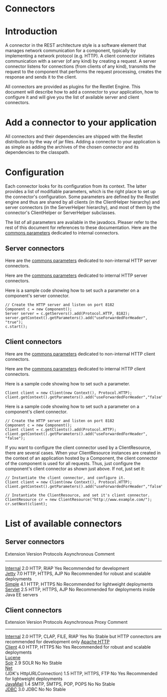 Connectors
==========

Introduction
============

A connector in the REST architecture style is a software element that
manages network communication for a component, typically by implementing
a network protocol (e.g. HTTP). A client connector initiates
communication with a server (of any kind) by creating a request. A
server connector listens for connections (from clients of any kind),
transmits the request to the component that performs the request
processing, creates the response and sends it to the client.

All connectors are provided as plugins for the Restlet Engine. This
document will describe how to add a connector to your application, how
to configure it and will give you the list of available server and
client connectors.

Add a connector to your application
===================================

All connectors and their dependencies are shipped with the Restlet
distribution by the way of jar files. Adding a connector to your
application is as simple as adding the archives of the chosen connector
and its dependencies to the classpath.

Configuration
=============

Each connector looks for its configuration from its context. The latter
provides a list of modifiable parameters, which is the right place to
set up the connector's configuration. Some parameters are defined by the
Restlet engine and thus are shared by all clients (in the ClientHelper
hierarchy) and server connectors (in the ServerHelper hierarchy), and
most of them by the connector's ClientHelper or ServerHelper subclasses.

The list of all parameters are available in the javadocs. Pleaser refer
to the rest of this document for references to these documentation. Here
are the [commons
parameters](http://restlet.org/learn/javadocs/2.1/jse/engine/org/restlet/engine/connector/BaseHelper.html)
dedicated to internal connectors.

Server connectors
-----------------

Here are the [commons
parameters](http://restlet.org/learn/javadocs/2.1/jse/engine/org/restlet/engine/adapter/HttpServerHelper.html)
dedicated to non-internal HTTP server connectors.

Here are the [commons
parameters](http://restlet.org/learn/javadocs/2.1/jse/engine/org/restlet/engine/connector/ServerConnectionHelper.html)
dedicated to internal HTTP server connectors.

Here is a sample code showing how to set such a parameter on a
component's server connector.

    // Create the HTTP server and listen on port 8182
    Component c = new Component();
    Server server = c.getServers().add(Protocol.HTTP, 8182);
    server.getContext().getParameters().add("useForwardedForHeader", "true");
    c.start();

Client connectors
-----------------

Here are the [commons
parameters](http://restlet.org/learn/javadocs/2.1/jse/engine/org/restlet/engine/adapter/HttpClientHelper.html)
dedicated to non-internal HTTP client connectors.

Here are the [commons
parameters](http://restlet.org/learn/javadocs/2.1/jse/engine/org/restlet/engine/connector/ClientConnectionHelper.html)
dedicated to internal HTTP client connectors.

Here is a sample code showing how to set such a parameter.

    Client client = new Client(new Context(), Protocol.HTTP);
    client.getContext().getParameters().add("useForwardedForHeader","false");

Here is a sample code showing how to set such a parameter on a
component's client connector.

    // Create the HTTP server and listen on port 8182
    Component c = new Component();
    Client client = c.getClients().add(Protocol.HTTP);
    client.getContext().getParameters().add("useForwardedForHeader", "false");

If you want to configure the client connector used by a ClientResource,
there are several cases. When your ClientResource instances are created
in the context of an application hosted by a Component, the client
connector of the component is used for all requests. Thus, just
configure the component's client connector as shown just above. If not,
just set it:

    // Instantiate the client connector, and configure it.
    Client client = new Client(new Context(), Protocol.HTTP);
    client.getContext().getParameters().add("useForwardedForHeader","false");

    // Instantiate the ClientResource, and set it's client connector.
    ClientResource cr = new ClientResource("http://www.example.com/");
    cr.setNext(client);

List of available connectors
============================

Server connectors
-----------------

Extension                                                                                            Version Protocols        Asynchronous Comment                                            
---------------------------------------------------------------------------------------------------- ------- ---------------- ------------ -------------------------------------------------- 
[Internal](/learn/guide/2.1#/13-restlet/27-restlet/48-restlet/86-restlet.html "Internal connectors") 2.0     HTTP, RIAP       Yes          Recommended for development                        
[Jetty](/learn/guide/2.1#/13-restlet/28-restlet/78-restlet.html "Eclipse Jetty extension")           7.0     HTTP, HTTPS, AJP No           Recommended for robust and scalable deployments    
[Simple](/learn/guide/2.1#/13-restlet/28-restlet/82-restlet.html "Simple Framework extension")       4.1     HTTP, HTTPS      No           Recommended for lightweight deployments            
[Servlet](/learn/guide/2.1#/13-restlet/28-restlet/81-restlet.html "Servlet extension")               2.5     HTTP, HTTPS, AJP No           Recommended for deployments inside Java EE servers 


Client connectors
-----------------


Extension                                                                                            Version Protocols              Asynchronous Proxy Comment                                                         
---------------------------------------------------------------------------------------------------- ------- ---------------------- ------------ ----- --------------------------------------------------------------- 
[Internal](/learn/guide/2.1#/13-restlet/27-restlet/48-restlet/86-restlet.html "Internal connectors") 2.0     HTTP, CLAP, FILE, RIAP Yes          No    Stable but HTTP connectors are recommended for development only 
[Apache HTTP                                                                                         
Client](/learn/guide/2.1#/13-restlet/28-restlet/75-restlet.html "Apache HTTP Client extension")      4.0     HTTP, HTTPS            No           Yes   Recommended for robust and scalable deployments                 
[Lucene                                                                                              
Solr](/learn/guide/2.1#/13-restlet/28-restlet/229-restlet.html "Lucene extension")                   2.9     SOLR                   No           No    Stable                                                          
[Net](/learn/guide/2.1#/13-restlet/28-restlet/79-restlet.html "Net extension")                       
(JDK's HttpURLConnection)                                                                            1.5     HTTP, HTTPS, FTP       No           Yes   Recommended for lightweight deployments                         
[JavaMail](/learn/guide/2.1#/13-restlet/28-restlet/76-restlet.html "JavaMail extension")             1.4     SMTP, SMTPS, POP, POPS No           No    Stable                                                          
[JDBC](/learn/guide/2.1#/13-restlet/28-restlet/77-restlet.html "JDBC extension")                     3.0     JDBC                   No           No    Stable                                                          

